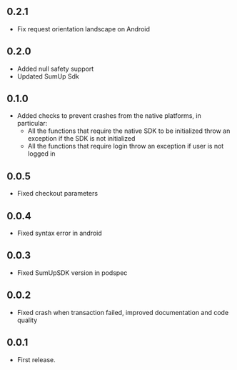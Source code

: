 ## 0.2.1

* Fix request orientation landscape on Android

## 0.2.0

* Added null safety support
* Updated SumUp Sdk

## 0.1.0

* Added checks to prevent crashes from the native platforms, in particular:
    * All the functions that require the native SDK to be initialized throw an exception if the SDK is not initialized
    * All the functions that require login throw an exception if user is not logged in

## 0.0.5

* Fixed checkout parameters

## 0.0.4

* Fixed syntax error in android

## 0.0.3

* Fixed SumUpSDK version in podspec

## 0.0.2

* Fixed crash when transaction failed, improved documentation and code quality

## 0.0.1

* First release.
